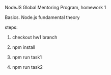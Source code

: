 NodeJS Global Mentoring Program, homework 1

Basics. Node.js fundamental theory

steps:
1. checkout hw1 branch 
2. npm install

3. npm run task1
4. npm run task2
